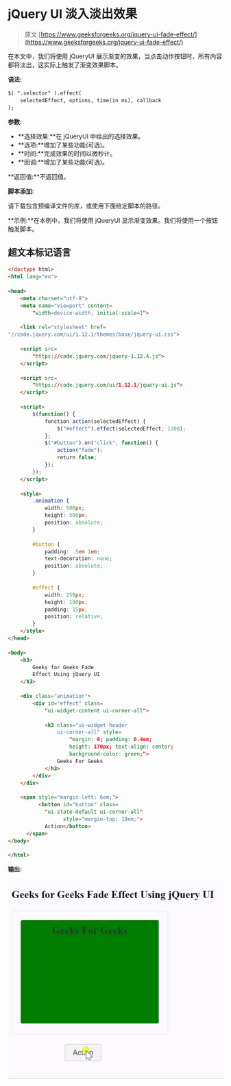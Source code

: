 # jQuery UI 淡入淡出效果

> 原文:[https://www.geeksforgeeks.org/jquery-ui-fade-effect/](https://www.geeksforgeeks.org/jquery-ui-fade-effect/)

在本文中，我们将使用 jQueryUI 展示渐变的效果，当点击动作按钮时，所有内容都将淡出，这实际上触发了渐变效果脚本。

**语法:**

```html
$( ".selector" ).effect( 
    selectedEffect, options, time(in ms), callback 
);
```

**参数:**

*   **选择效果:**在 jQueryUI 中给出的选择效果。
*   **选项:**增加了某些功能(可选)。
*   **时间:**完成效果的时间以微秒计。
*   **回调:**增加了某些功能(可选)。

**返回值:**不返回值。

**脚本添加:**

请下载包含预编译文件的库，或使用下面给定脚本的路径。

> <link rel="”stylesheet”" href="”//code.jquery.com/ui/1.12.1/themes/base/jquery-ui.css”">

**示例:**在本例中，我们将使用 jQueryUI 显示渐变效果。我们将使用一个按钮触发脚本。

## 超文本标记语言

```html
<!doctype html>
<html lang="en">

<head>
    <meta charset="utf-8">
    <meta name="viewport" content=
        "width=device-width, initial-scale=1">

    <link rel="stylesheet" href=
"//code.jquery.com/ui/1.12.1/themes/base/jquery-ui.css">

    <script src=
        "https://code.jquery.com/jquery-1.12.4.js">
    </script>

    <script src=
        "https://code.jquery.com/ui/1.12.1/jquery-ui.js">
    </script>

    <script>
        $(function() {
            function action(selectedEffect) {
                $("#effect").effect(selectedEffect, 1200);
            };
            $("#button").on("click", function() {
                action("fade");
                return false;
            });
        });
    </script>

    <style>
        .animation {
            width: 500px;
            height: 500px;
            position: absolute;
        }

        #button {
            padding: .5em 1em;
            text-decoration: none;
            position: absolute;
        }

        #effect {
            width: 250px;
            height: 190px;
            padding: 15px;
            position: relative;
        }
    </style>
</head>

<body>
    <h3>
        Geeks for Geeks Fade 
        Effect Using jQuery UI
    </h3>

    <div class="animation">
        <div id="effect" class=
            "ui-widget-content ui-corner-all">

            <h3 class="ui-widget-header 
                ui-corner-all" style=
                    "margin: 0; padding: 0.4em; 
                    height: 170px; text-align: center;
                    background-color: green;">
                Geeks For Geeks
            </h3>
        </div>
    </div>

    <span style="margin-left: 6em;">
          <button id="button" class=
            "ui-state-default ui-corner-all"
                  style="margin-top: 18em;">
            Action</button>
      </span>
</body>

</html>
```

**输出:**

![](img/a466af1f400e0c28f68183ada33a0138.png)